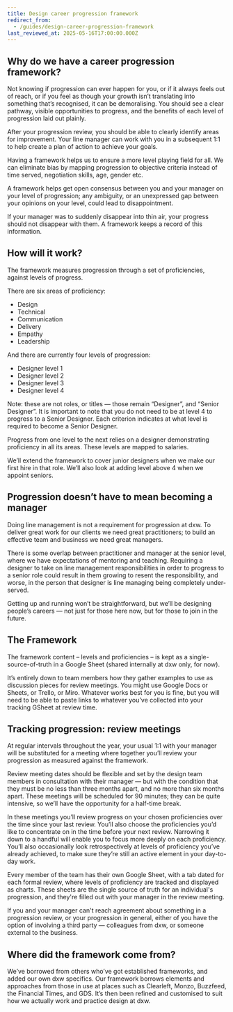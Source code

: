 ```yaml
---
title: Design career progression framework
redirect_from:
  - /guides/design-career-progression-framework
last_reviewed_at: 2025-05-16T17:00:00.000Z
---
```

## Why do we have a career progression framework?

Not knowing if progression can ever happen for you, or if it always feels out of reach, or if you feel as though your growth isn’t translating into something that’s recognised, it can be demoralising. You should see a clear pathway, visible opportunities to progress, and the benefits of each level of progression
laid out plainly.

After your progression review, you should be able to clearly identify areas for
improvement. Your line manager can work with you in a subsequent 1:1 to help
create a plan of action to achieve your goals.

Having a framework helps us to ensure a more level playing field for all. We can
eliminate bias by mapping progression to objective criteria instead of time
served, negotiation skills, age, gender etc.

A framework helps get open consensus between you and your manager on your level
of progression; any ambiguity, or an unexpressed gap between your opinions on
your level, could lead to disappointment.

If your manager was to suddenly disappear into thin air, your progress should
not disappear with them. A framework keeps a record of this information.

## How will it work?

The framework measures progression through a set of proficiencies, against
levels of progress.

There are six areas of proficiency:

* Design
* Technical
* Communication
* Delivery
* Empathy
* Leadership

And there are currently four levels of progression:

* Designer level 1
* Designer level 2
* Designer level 3
* Designer level 4

Note: these are not roles, or titles — those remain “Designer”, and “Senior
Designer”. It is important to note that you do not need to be at level 4 to
progress to a Senior Designer. Each criterion indicates at what level is
required to become a Senior Designer.

Progress from one level to the next relies on a designer demonstrating
proficiency in all its areas. These levels are mapped to salaries.

We’ll extend the framework to cover junior designers when we make our first hire
in that role. We’ll also look at adding level above 4 when we appoint seniors.

## Progression doesn’t have to mean becoming a manager

Doing line management is not a requirement for progression at dxw. To deliver
great work for our clients we need great practitioners; to build an effective
team and business we need great managers.

There is some overlap between practitioner and manager at the senior level,
where we have expectations of mentoring and teaching. Requiring a designer to
take on line management responsibilities in order to progress to a senior role
could result in them growing to resent the responsibility, and worse, in the
person that designer is line managing being completely under-served.

Getting up and running won’t be straightforward, but we’ll be designing people’s
careers — not just for those here now, but for those to join in the future.

## The Framework

The framework content – levels and proficiencies – is kept as a
single-source-of-truth in a Google Sheet (shared internally at dxw only, for
now).

It’s entirely down to team members how they gather examples to use as discussion
pieces for review meetings. You might use Google Docs or Sheets, or Trello, or
Miro. Whatever works best for you is fine, but you will need to be able to paste
links to whatever you’ve collected into your tracking GSheet at review time.

## Tracking progression: review meetings

At regular intervals throughout the year, your usual 1:1 with your manager will
be substituted for a meeting where together you’ll review your progression as
measured against the framework.

Review meeting dates should be flexible and set by the design team members in
consultation with their manager — but with the condition that they must be no
less than three months apart, and no more than six months apart. These meetings
will be scheduled for 90 minutes; they can be quite intensive, so we’ll have the
opportunity for a half-time break.

In these meetings you’ll review progress on your chosen proficiencies over the
time since your last review. You’ll also choose the proficiencies you’d like to
concentrate on in the time before your next review. Narrowing it down to a
handful will enable you to focus more deeply on each proficiency. You’ll also
occasionally look retrospectively at levels of proficiency you’ve already
achieved, to make sure they’re still an active element in your day-to-day work.

Every member of the team has their own Google Sheet, with a tab dated for each
formal review, where levels of proficiency are tracked and displayed as charts.
These sheets are the single source of truth for an individual's progression, and
they're filled out with your manager in the review meeting.

If you and your manager can't reach agreement about something in a progression
review, or your progression in general, either of you have the option of
involving a third party — colleagues from dxw, or someone external to the
business.

## Where did the framework come from?

We’ve borrowed from others who’ve got established frameworks, and added our own
dxw specifics. Our framework borrows elements and approaches from those in use
at places such as Clearleft, Monzo, Buzzfeed, the Financial Times, and GDS. It’s
then been refined and customised to suit how we actually work and practice
design at dxw.

